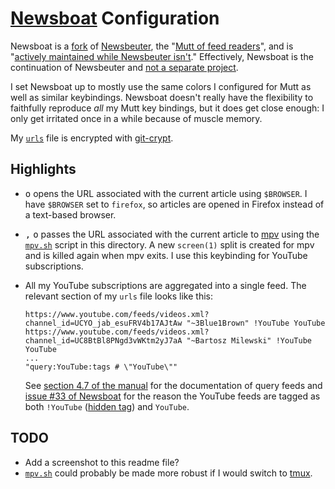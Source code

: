 # [Newsboat](https://newsboat.org) Configuration

Newsboat is a [fork][1] of [Newsbeuter][], the "[Mutt of feed readers][2]", and is
"[actively maintained while Newsbeuter isn't][Newsboat]."  Effectively, Newsboat is the
continuation of Newsbeuter and [not a separate project][3].

I set Newsboat up to mostly use the same colors I configured for Mutt as well as similar
keybindings.  Newsboat doesn't really have the flexibility to faithfully reproduce *all*
my Mutt key bindings, but it does get close enough: I only get irritated once in a while
because of muscle memory.

My [`urls`](urls) file is encrypted with [git-crypt][].

## Highlights

*   <kbd>o</kbd> opens the URL associated with the current article using `$BROWSER`.  I
    have `$BROWSER` set to `firefox`, so articles are opened in Firefox instead of a
    text-based browser.
*   <kbd>,</kbd> <kbd>o</kbd> passes the URL associated with the current article to
    [mpv][] using the [`mpv.sh`](mpv.sh) script in this directory.  A new `screen(1)`
    split is created for mpv and is killed again when mpv exits.  I use this keybinding
    for YouTube subscriptions.
*   All my YouTube subscriptions are aggregated into a single feed.  The relevant section
    of my `urls` file looks like this:

        https://www.youtube.com/feeds/videos.xml?channel_id=UCYO_jab_esuFRV4b17AJtAw "~3Blue1Brown" !YouTube YouTube
        https://www.youtube.com/feeds/videos.xml?channel_id=UC8BtBl8PNgd3vWKtm2yJ7aA "~Bartosz Milewski" !YouTube YouTube
        ...
        "query:YouTube:tags # \"YouTube\""

    See [section 4.7 of the manual][4] for the documentation of query feeds and [issue #33
    of Newsboat][5] for the reason the YouTube feeds are tagged as both `!YouTube`
    ([hidden tag][6]) and `YouTube`.

## TODO

*   Add a screenshot to this readme file?
*   [`mpv.sh`](mpv.sh) could probably be made more robust if I would switch to [tmux][].

[1]: https://groups.google.com/forum/#!topic/newsbeuter/RPtlWX8CPGU
[Newsbeuter]: https://github.com/akrennmair/newsbeuter
[2]: https://zedshaw.com/archive/i-want-the-mutt-of-feed-readers/
     "I Want The Mutt Of Feed Readers – Zed A. Shaw"
[git-crypt]: https://github.com/AGWA/git-crypt
[mpv]: https://github.com/mpv-player/mpv
[3]: https://github.com/newsboat/newsboat/blob/master/CHANGELOG.md#210---2017-09-20
     "newsboat/CHANGELOG.md"
[4]: file:///usr/share/doc/newsboat/newsboat.html#_query_feeds
[5]: https://github.com/newsboat/newsboat/issues/33
[6]: file:///usr/share/doc/newsboat/newsboat.html#_tagging
[Newsboat]: https://github.com/newsboat/newsboat
[tmux]: https://github.com/tmux/tmux
